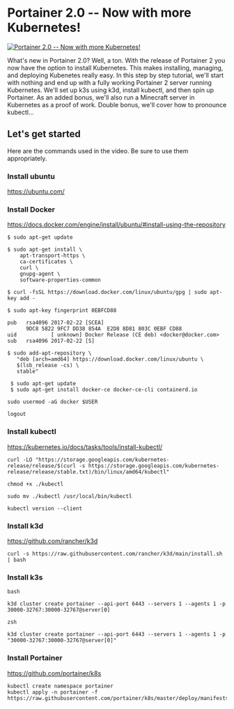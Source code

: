 # Portainer 2.0 -- Now with more Kubernetes!

[![Portainer 2.0 -- Now with more Kubernetes!](http://img.youtube.com/vi/jzhd6tcjvw0/0.jpg)](http://www.youtube.com/watch?v=jzhd6tcjvw0 "Portainer 2.0 -- Now with more Kubernetes!")


What's new in Portainer 2.0?  Well, a ton.  With the release of Portainer 2 you now have the option to install Kubernetes.  This makes installing, managing, and deploying Kubenetes really easy.  In this step by step tutorial, we'll start with nothing and end up with a fully working Portainer 2 server running Kubernetes.  We'll set up k3s using k3d, install kubectl, and then spin up Portainer.  As an added bonus, we'll also run a Minecraft server in Kubernetes as a proof of work.  Double bonus, we'll cover how to pronounce kubectl...



## Let's get started

Here are the commands used in the video.  Be sure to use them appropriately.


### Install ubuntu

https://ubuntu.com/


### Install Docker 

https://docs.docker.com/engine/install/ubuntu/#install-using-the-repository

```
$ sudo apt-get update

$ sudo apt-get install \
    apt-transport-https \
    ca-certificates \
    curl \
    gnupg-agent \
    software-properties-common
```


```
$ curl -fsSL https://download.docker.com/linux/ubuntu/gpg | sudo apt-key add -
```

```
$ sudo apt-key fingerprint 0EBFCD88

pub   rsa4096 2017-02-22 [SCEA]
      9DC8 5822 9FC7 DD38 854A  E2D8 8D81 803C 0EBF CD88
uid           [ unknown] Docker Release (CE deb) <docker@docker.com>
sub   rsa4096 2017-02-22 [S]
```

```
$ sudo add-apt-repository \
   "deb [arch=amd64] https://download.docker.com/linux/ubuntu \
   $(lsb_release -cs) \
   stable"
```

```
 $ sudo apt-get update
 $ sudo apt-get install docker-ce docker-ce-cli containerd.io
```

```
sudo usermod -aG docker $USER
```

```
logout
```


### Install kubectl

https://kubernetes.io/docs/tasks/tools/install-kubectl/

```
curl -LO "https://storage.googleapis.com/kubernetes-release/release/$(curl -s https://storage.googleapis.com/kubernetes-release/release/stable.txt)/bin/linux/amd64/kubectl"
```

```
chmod +x ./kubectl
```

```
sudo mv ./kubectl /usr/local/bin/kubectl
```

```
kubectl version --client
```

### Install k3d

https://github.com/rancher/k3d

```
curl -s https://raw.githubusercontent.com/rancher/k3d/main/install.sh | bash
```


### Install k3s

`bash` 
```
k3d cluster create portainer --api-port 6443 --servers 1 --agents 1 -p 30000-32767:30000-32767@server[0]
```

`zsh`
```
k3d cluster create portainer --api-port 6443 --servers 1 --agents 1 -p "30000-32767:30000-32767@server[0]"
```


### Install Portainer

https://github.com/portainer/k8s

```
kubectl create namespace portainer
kubectl apply -n portainer -f https://raw.githubusercontent.com/portainer/k8s/master/deploy/manifests/portainer/portainer.yaml

```
